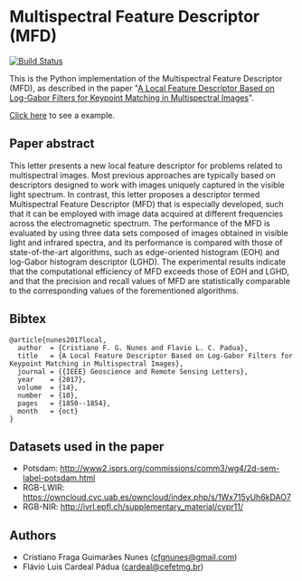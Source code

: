 # Multispectral Feature Descriptor (MFD)

[![Build Status](https://travis-ci.org/cfgnunes/mfd.svg?branch=master)](https://travis-ci.org/cfgnunes/mfd)

This is the Python implementation of the Multispectral Feature Descriptor (MFD), as described in the paper "[A Local Feature Descriptor Based on Log-Gabor Filters for Keypoint Matching in Multispectral Images](https://ieeexplore.ieee.org/abstract/document/8024177)".

[Click here](https://github.com/cfgnunes/mfd/blob/master/MatchingExample.ipynb) to see a example.

## Paper abstract

This letter presents a new local feature descriptor for problems related to multispectral images.
Most previous approaches are typically based on descriptors designed to work with images uniquely captured in the visible light spectrum.
In contrast, this letter proposes a descriptor termed Multispectral Feature Descriptor (MFD) that is especially developed, such that it can be employed with image data acquired at different frequencies across the electromagnetic spectrum.
The performance of the MFD is evaluated by using three data sets composed of images obtained in visible light and infrared spectra, and its performance is compared with those of state-of-the-art algorithms, such as edge-oriented histogram (EOH) and log-Gabor histogram descriptor (LGHD).
The experimental results indicate that the computational efficiency of MFD exceeds those of EOH and LGHD, and that the precision and recall values of MFD are statistically comparable to the corresponding values of the forementioned algorithms.

## Bibtex

```TeX
@article{nunes2017local,
  author  = {Cristiano F. G. Nunes and Flavio L. C. Padua},
  title   = {A Local Feature Descriptor Based on Log-Gabor Filters for Keypoint Matching in Multispectral Images},
  journal = {{IEEE} Geoscience and Remote Sensing Letters},
  year    = {2017},
  volume  = {14},
  number  = {10},
  pages   = {1850--1854},
  month   = {oct}
}
```

## Datasets used in the paper

* Potsdam: <http://www2.isprs.org/commissions/comm3/wg4/2d-sem-label-potsdam.html>
* RGB-LWIR: <https://owncloud.cvc.uab.es/owncloud/index.php/s/1Wx715yUh6kDAO7>
* RGB-NIR: <http://ivrl.epfl.ch/supplementary_material/cvpr11/>

## Authors

* Cristiano Fraga Guimarães Nunes (<cfgnunes@gmail.com>)
* Flávio Luis Cardeal Pádua (<cardeal@cefetmg.br>)
